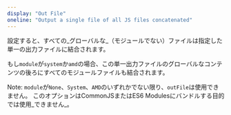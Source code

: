 ```yaml
---
display: "Out File"
oneline: "Output a single file of all JS files concatenated"
---
```


設定すると、すべての_グローバルな_（モジュールでない）ファイルは指定した単一の出力ファイルに結合されます。

もし`module`が`system`か`amd`の場合、この単一出力ファイルのグローバルなコンテンツの後ろにすべてのモジュールファイルも結合されます。

Note: `module`が`None`、`System`、`AMD`のいずれかでない限り、`outFile`は使用できません。
このオプションはCommonJSまたはES6 Modulesにバンドルする目的では使用_できません_。
